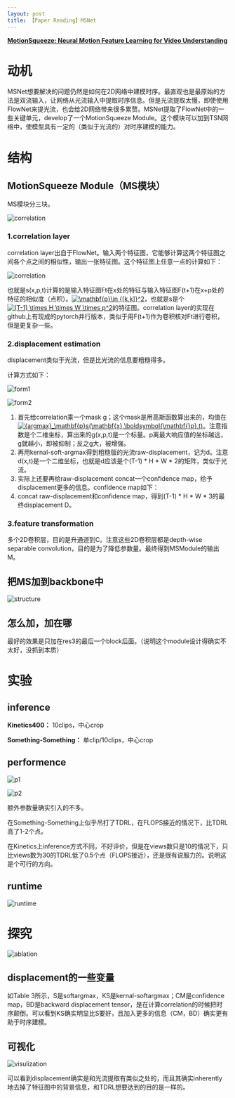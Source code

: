 ```yaml
---
layout: post
title: 【Paper Reading】MSNet
---
```


[**MotionSqueeze: Neural Motion Feature Learning for Video Understanding**](https://arxiv.org/abs/2007.09933v1)

# 动机

MSNet想要解决的问题仍然是如何在2D网络中建模时序。最直观也是最原始的方法是双流输入，让网络从光流输入中提取时序信息。但是光流提取太慢，即使使用FlowNet来提光流，也会给2D网络带来很多累赘。MSNet提取了FlowNet中的一些关键单元，develop了一个MotionSqueeze Module。这个模块可以加到TSN网络中，使模型具有一定的（类似于光流的）对时序建模的能力。

# 结构

## MotionSqueeze Module（MS模块）

MS模块分三块。

![correlation](https://raw.githubusercontent.com/raxxerwan/raxxerwan.github.io/master/images/2020-7-24-PR-MSNet/MSModule.JPG)

### 1.correlation layer

correlation layer出自于FlowNet。输入两个特征图，它能够计算这两个特征图之间各个点之间的相似性，输出一张特征图。这个特征图上任意一点的计算如下：

![correlation](https://raw.githubusercontent.com/raxxerwan/raxxerwan.github.io/master/images/2020-7-24-PR-MSNet/correlation.JPG)

也就是s(x,p,t)计算的是输入特征图Ft在x处的特征与输入特征图F(t+1)在x+p处的特征的相似度（点积）。<a href="https://www.codecogs.com/eqnedit.php?latex=\inline&space;\mathbf{p}\in&space;{[k,k]}^2" target="_blank"><img src="https://latex.codecogs.com/gif.latex?\inline&space;\mathbf{p}\in&space;{[k,k]}^2" title="\mathbf{p}\in {[k,k]}^2" /></a>，也就是s是个<a href="https://www.codecogs.com/eqnedit.php?latex=\inline&space;(T-1)&space;\times&space;H&space;\times&space;W&space;\times&space;p^2" target="_blank"><img src="https://latex.codecogs.com/gif.latex?\inline&space;(T-1)&space;\times&space;H&space;\times&space;W&space;\times&space;p^2" title="(T-1) \times H \times W \times p^2" /></a>的特征图。correlation layer的实现在github上有现成的pytorch并行版本，类似于用F(t+1)作为卷积核对Ft进行卷积，但是更复杂一些。

### 2.displacement estimation

displacement类似于光流，但是比光流的信息要粗糙得多。

计算方式如下：

![form1](https://raw.githubusercontent.com/raxxerwan/raxxerwan.github.io/master/images/2020-7-24-PR-MSNet/form1.JPG)

![form2](https://raw.githubusercontent.com/raxxerwan/raxxerwan.github.io/master/images/2020-7-24-PR-MSNet/form2.JPG)

1. 首先给correlation乘一个mask g；这个mask是用高斯函数算出来的，均值在<a href="https://www.codecogs.com/eqnedit.php?latex=\inline&space;{argmax}_\mathbf{p}s(\mathbf{x},\boldsymbol{\mathbf{}p},t)" target="_blank"><img src="https://latex.codecogs.com/gif.latex?\inline&space;{argmax}_\mathbf{p}s(\mathbf{x},\boldsymbol{\mathbf{}p},t)" title="{argmax}_\mathbf{p}s(\mathbf{x},\boldsymbol{\mathbf{}p},t)" /></a>。注意指数是个二维坐标，算出来的g(x,p,t)是一个标量。p离最大响应值的坐标越远，g就越小，即被抑制；反之g大，被增强。
2. 再用kernal-soft-argmax得到粗糙版的光流raw-displacement，记为d。注意d(x,t)是一个二维坐标，也就是d应该是个(T-1) * H * W * 2的矩阵，类似于光流。
3. 实际上还要再给raw-displacement concat一个confidence map，给予displacement更多的信息。confidence map如下：
4. concat raw-displacement和confidence map，得到(T-1) * H * W * 3的最终displacement D。

### 3.feature transformation

多个2D卷积层，目的是升通道到C。注意这些2D卷积层都是depth-wise separable convolution，目的是为了降低参数量。最终得到MSModule的输出M。

## 把MS加到backbone中

![structure](https://raw.githubusercontent.com/raxxerwan/raxxerwan.github.io/master/images/2020-7-24-PR-MSNet/structure.JPG)

## 怎么加，加在哪

最好的效果是只加在res3的最后一个block后面。（说明这个module设计得确实不太好，没抓到本质）

# 实验

## inference

**Kinetics400：** 10clips，中心crop

**Something-Something：** 单clip/10clips，中心crop

## performence

![p1](https://raw.githubusercontent.com/raxxerwan/raxxerwan.github.io/master/images/2020-7-24-PR-MSNet/performence1.JPG)

![p2](https://raw.githubusercontent.com/raxxerwan/raxxerwan.github.io/master/images/2020-7-24-PR-MSNet/performence2.JPG)

额外参数量确实引入的不多。

在Something-Something上似乎吊打了TDRL，在FLOPS接近的情况下，比TDRL高了1-2个点。

在Kinetics上inference方式不同，不好评价，但是在views数只是10的情况下，只比views数为30的TDRL低了0.5个点（FLOPS接近），还是很有说服力的。说明这是个可行的方向。

## runtime

![runtime](https://raw.githubusercontent.com/raxxerwan/raxxerwan.github.io/master/images/2020-7-24-PR-MSNet/runtime.JPG)


# 探究

![ablation](https://raw.githubusercontent.com/raxxerwan/raxxerwan.github.io/master/images/2020-7-24-PR-MSNet/ablation.JPG)

## displacement的一些变量

如Table 3所示，S是softargmax，KS是kernal-softargmax；CM是confidence map，BD是backward displacement tensor，是在计算correlation的时候把时序颠倒。可以看到KS确实明显比S要好，且加入更多的信息（CM，BD）确实更有助于时序建模。

## 可视化

![visulization](https://raw.githubusercontent.com/raxxerwan/raxxerwan.github.io/master/images/2020-7-24-PR-MSNet/visulization.JPG)

可以看到displacement确实是和光流提取有类似之处的，而且其确实inherently地去掉了特征图中的背景信息，和TDRL想要达到的目的是一样的。




